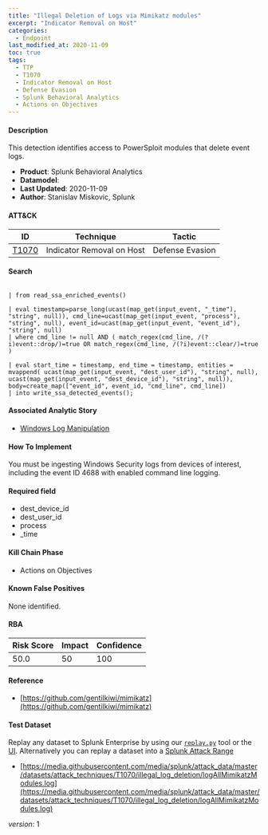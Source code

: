 ```yaml
---
title: "Illegal Deletion of Logs via Mimikatz modules"
excerpt: "Indicator Removal on Host"
categories:
  - Endpoint
last_modified_at: 2020-11-09
toc: true
tags:
  - TTP
  - T1070
  - Indicator Removal on Host
  - Defense Evasion
  - Splunk Behavioral Analytics
  - Actions on Objectives
---
```




#### Description

This detection identifies access to PowerSploit modules that delete event logs.

- **Product**: Splunk Behavioral Analytics
- **Datamodel**: 
- **Last Updated**: 2020-11-09
- **Author**: Stanislav Miskovic, Splunk


#### ATT&CK

| ID          | Technique   | Tactic       |
| ----------- | ----------- |--------------|
| [T1070](https://attack.mitre.org/techniques/T1070/) | Indicator Removal on Host | Defense Evasion |


#### Search

```

| from read_ssa_enriched_events()

| eval timestamp=parse_long(ucast(map_get(input_event, "_time"), "string", null)), cmd_line=ucast(map_get(input_event, "process"), "string", null), event_id=ucast(map_get(input_event, "event_id"), "string", null) 
| where cmd_line != null AND ( match_regex(cmd_line, /(?i)event::drop/)=true OR match_regex(cmd_line, /(?i)event::clear/)=true )

| eval start_time = timestamp, end_time = timestamp, entities = mvappend( ucast(map_get(input_event, "dest_user_id"), "string", null), ucast(map_get(input_event, "dest_device_id"), "string", null)), body=create_map(["event_id", event_id, "cmd_line", cmd_line]) 
| into write_ssa_detected_events();
```

#### Associated Analytic Story
* [Windows Log Manipulation](_stories/windows_log_manipulation)


#### How To Implement
You must be ingesting Windows Security logs from devices of interest, including the event ID 4688 with enabled command line logging.

#### Required field
* dest_device_id
* dest_user_id
* process
* _time


#### Kill Chain Phase
* Actions on Objectives


#### Known False Positives
None identified.



#### RBA

| Risk Score  | Impact      | Confidence   |
| ----------- | ----------- |--------------|
| 50.0 | 50 | 100 |



#### Reference

* [https://github.com/gentilkiwi/mimikatz](https://github.com/gentilkiwi/mimikatz)



#### Test Dataset
Replay any dataset to Splunk Enterprise by using our [`replay.py`](https://github.com/splunk/attack_data#using-replaypy) tool or the [UI](https://github.com/splunk/attack_data#using-ui).
Alternatively you can replay a dataset into a [Splunk Attack Range](https://github.com/splunk/attack_range#replay-dumps-into-attack-range-splunk-server)

* [https://media.githubusercontent.com/media/splunk/attack_data/master/datasets/attack_techniques/T1070/illegal_log_deletion/logAllMimikatzModules.log](https://media.githubusercontent.com/media/splunk/attack_data/master/datasets/attack_techniques/T1070/illegal_log_deletion/logAllMimikatzModules.log)


_version_: 1